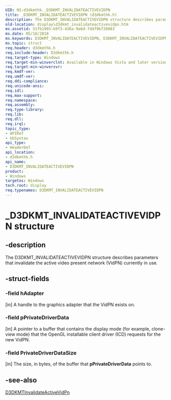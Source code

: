 ```yaml
---
UID: NS:d3dkmthk._D3DKMT_INVALIDATEACTIVEVIDPN
title: _D3DKMT_INVALIDATEACTIVEVIDPN (d3dkmthk.h)
description: The D3DKMT_INVALIDATEACTIVEVIDPN structure describes parameters that invalidate the active video present network (VidPN) currently in use.
old-location: display\d3dkmt_invalidateactivevidpn.htm
ms.assetid: 51fb1993-b9f3-436a-9a6d-7d4f9bf26083
ms.date: 05/10/2018
ms.keywords: D3DKMT_INVALIDATEACTIVEVIDPN, D3DKMT_INVALIDATEACTIVEVIDPN structure [Display Devices], OpenGL_Structs_6610529b-39db-4fc4-981a-96a6b3bf7543.xml, _D3DKMT_INVALIDATEACTIVEVIDPN, d3dkmthk/D3DKMT_INVALIDATEACTIVEVIDPN, display.d3dkmt_invalidateactivevidpn
ms.topic: struct
req.header: d3dkmthk.h
req.include-header: D3dkmthk.h
req.target-type: Windows
req.target-min-winverclnt: Available in Windows Vista and later versions of the Windows operating systems.
req.target-min-winversvr: 
req.kmdf-ver: 
req.umdf-ver: 
req.ddi-compliance: 
req.unicode-ansi: 
req.idl: 
req.max-support: 
req.namespace: 
req.assembly: 
req.type-library: 
req.lib: 
req.dll: 
req.irql: 
topic_type:
- APIRef
- kbSyntax
api_type:
- HeaderDef
api_location:
- d3dkmthk.h
api_name:
- D3DKMT_INVALIDATEACTIVEVIDPN
product:
- Windows
targetos: Windows
tech.root: display
req.typenames: D3DKMT_INVALIDATEACTIVEVIDPN
---
```


# _D3DKMT_INVALIDATEACTIVEVIDPN structure


## -description


The D3DKMT_INVALIDATEACTIVEVIDPN structure describes parameters that invalidate the active video present network (VidPN) currently in use. 


## -struct-fields




### -field hAdapter

[in] A handle to the graphics adapter that the VidPN exists on.


### -field pPrivateDriverData

[in] A pointer to a buffer that contains the display mode (for example, clone-view mode) that the OpenGL installable client driver (ICD) requests for the new VidPN.


### -field PrivateDriverDataSize

[in] The size, in bytes, of the buffer that <b>pPrivateDriverData</b> points to.


## -see-also




<a href="https://docs.microsoft.com/windows-hardware/drivers/ddi/content/d3dkmthk/nf-d3dkmthk-d3dkmtinvalidateactivevidpn">D3DKMTInvalidateActiveVidPn</a>
 

 


